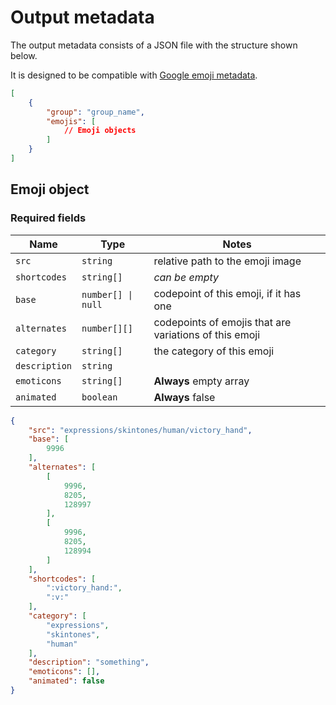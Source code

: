 # Output metadata
The output metadata consists of a JSON file with the structure shown below.

It is designed to be compatible with [Google emoji metadata](https://github.com/googlefonts/emoji-metadata).

```json
[
    {
        "group": "group_name",
        "emojis": [
            // Emoji objects
        ]
    }
]
```

## Emoji object
### Required fields
Name | Type | Notes
--- | --- | ---
`src` | `string` | relative path to the emoji image
`shortcodes` | `string[]` | _can be empty_
`base` | `number[] \| null` | codepoint of this emoji, if it has one
`alternates` | `number[][]` | codepoints of emojis that are variations of this emoji
`category` | `string[]` | the category of this emoji
`description` | `string` |
`emoticons` | `string[]` | **Always** empty array
`animated` | `boolean` | **Always** false

```json
{
    "src": "expressions/skintones/human/victory_hand",
    "base": [
        9996
    ],
    "alternates": [
        [
            9996,
            8205,
            128997
        ],
        [
            9996,
            8205,
            128994
        ]
    ],
    "shortcodes": [
        ":victory_hand:",
        ":v:"
    ],
    "category": [
        "expressions",
        "skintones",
        "human"
    ],
    "description": "something",
    "emoticons": [],
    "animated": false
}
```
